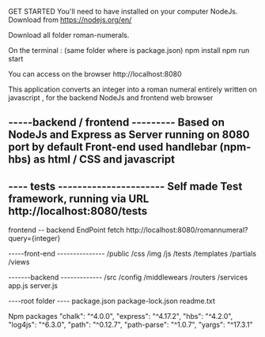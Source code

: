 GET STARTED
You'll need to have installed on your computer NodeJs.
Download from https://nodejs.org/en/

Download all folder roman-numerals.

On the terminal : (same folder where is package.json)
 npm install
 npm run start

You can access on the browser http://localhost:8080

This application converts an integer into a roman numeral entirely written on 
javascript , for the backend  NodeJs and frontend web browser

-----backend / frontend ---------
Based on NodeJs and Express as Server running on 8080 port by default
Front-end used handlebar (npm- hbs) as html / CSS and javascript
---------------------------------

---- tests ----------------------
Self made Test framework, running via URL http://localhost:8080/tests
--------------------------------

frontend -- backend
EndPoint fetch http://localhost:8080/romannumeral?query={integer}

-----front-end ---------------
/public
        /css
        /img
        /js
        /tests
/templates
        /partials
        /views

-------backend -------------
/src
        /config
        /middlewears
        /routers
        /services
   app.js 
   server.js 

----root folder ----
package.json
package-lock.json
readme.txt
   
Npm packages
    "chalk": "^4.0.0",
    "express": "^4.17.2",
    "hbs": "^4.2.0",
    "log4js": "^6.3.0",
    "path": "^0.12.7",
    "path-parse": "^1.0.7",
    "yargs": "^17.3.1"








